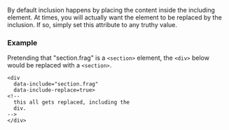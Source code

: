 By default inclusion happens by placing the content inside the including element. At times, you will actually want the element to be replaced by the inclusion. If so, simply set this attribute to any truthy value. 

### Example
Pretending that "section.frag" is a `<section>` element, the `<div>` below would be replaced with a `<section>`. 

```
<div 
  data-include="section.frag"
  data-include-replace=true>
<!-- 
  this all gets replaced, including the
  div.
-->
</div>
```